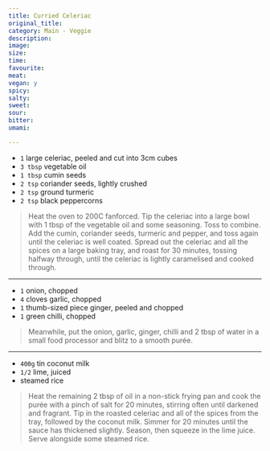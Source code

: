 ```yaml
---
title: Curried Celeriac
original_title:
category: Main - Veggie
description:
image:
size:
time:
favourite:
meat:
vegan: y
spicy:
salty:
sweet:
sour:
bitter:
umami:

---
```


* `1` large celeriac, peeled and cut into 3cm cubes
* `3 tbsp` vegetable oil
* `1 tbsp` cumin seeds
* `2 tsp` coriander seeds, lightly crushed
* `2 tsp` ground turmeric
* `2 tsp` black peppercorns

>Heat the oven to 200C fanforced. Tip the celeriac into a large bowl with 1 tbsp of the vegetable oil and some seasoning. Toss to combine. Add the cumin, coriander seeds, turmeric and pepper, and toss again until the celeriac is well coated. Spread out the celeriac and all the spices on a large baking tray, and roast for 30 minutes, tossing halfway through, until the celeriac is lightly caramelised and cooked through.

---

* `1` onion, chopped
* `4` cloves garlic, chopped
* `1` thumb-sized piece ginger, peeled and chopped
* `1` green chilli, chopped

>Meanwhile, put the onion, garlic, ginger, chilli and 2 tbsp of water in a small food processor and blitz to a smooth purée.

---

* `400g` tin coconut milk
* `1/2` lime, juiced
* steamed rice

>Heat the remaining 2 tbsp of oil in a non-stick frying pan and cook the purée with a pinch of salt for 20 minutes, stirring often until darkened and fragrant. Tip in the roasted celeriac and all of the spices from the tray, followed by the coconut milk. Simmer for 20 minutes until the sauce has thickened slightly. Season, then squeeze in the lime juice. Serve alongside some steamed rice.